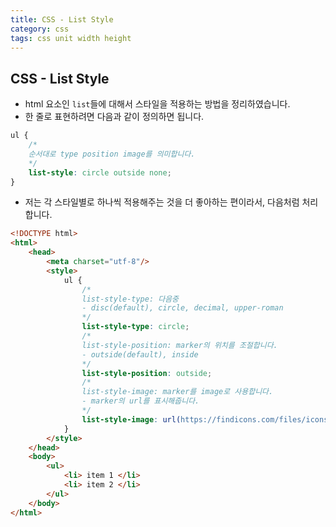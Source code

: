 ```yaml
---
title: CSS - List Style
category: css
tags: css unit width height
---
```


## CSS - List Style

- html 요소인 `list`들에 대해서 스타일을 적용하는 방법을 정리하였습니다.
- 한 줄로 표현하려면 다음과 같이 정의하면 됩니다.

```css
ul {
    /*
    순서대로 type position image를 의미합니다.
    */
    list-style: circle outside none;
}
```

- 저는 각 스타일별로 하나씩 적용해주는 것을 더 좋아하는 편이라서, 다음처럼 처리합니다.

```html
<!DOCTYPE html>
<html>
    <head>
        <meta charset="utf-8"/>
        <style>
            ul {
                /*
                list-style-type: 다음중 
                - disc(default), circle, decimal, upper-roman
                */
                list-style-type: circle;
                /*
                list-style-position: marker의 위치를 조절합니다.
                - outside(default), inside
                */
                list-style-position: outside;
                /*
                list-style-image: marker를 image로 사용합니다.
                - marker의 url를 표시해줍니다.
                */
                list-style-image: url(https://findicons.com/files/icons/1715/gion/24/list_add.png);
            }
        </style>
    </head>
    <body>
        <ul>
            <li> item 1 </li>
            <li> item 2 </li>
        </ul>
    </body>
</html>
```
